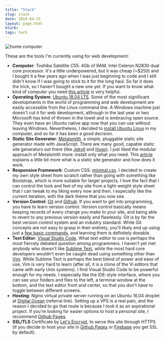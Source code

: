 ```yaml
---
title: "Stack"
slug: stack
date: 2019-04-15
layout: page.html
blurb: 
tags: tech
---
```


<img src="../img/ubuntu2.jpg" class="gallery medium" alt="home computer">

These are the tools I'm currently using for web development:

- **Computer**: Toshiba Satellite C55. 4Gb of RAM. Intel Celeron N2830 dual core processor.  It's a little underpowered, but it was cheap (~$250) and I bought it a few years ago when I was just beginning to code and I still didn't know if I was going to stick to it for the long haul. So far it does the trick, so I haven't bought a new one yet. If you want to know what kind of computer you need [this article](https://www.zdnet.com/article/which-computer-should-i-buy-how-to-find-the-ipad-chromebook-mac-or-windows-pc-thats-right-for-you/) is very helpful.
- **Operating System**: [Ubuntu 18.04 LTS](https://www.ubuntu.com/download/desktop). Some of the most significant developments in the world of programming and web development are easily accessible from the Linux command line. A Windows machine just doesn't cut it for web development, although in the last year or two Microsoft has kind of thrown in the towel and is embracing open source. They even have an Ubuntu native app now that you can use without leaving Windows. Nevertheless, I decided to [install Ubuntu Linux](/ubuntu) in my computer, and so far it has been a good decision.
- **Static Site Generator**: [Metalsmith](https://metalsmith.io), a simple, pluggable static site generator made with JavaScript. There are many good, capable static site generators out there (like [Jekyll](https://jekyllrb.com/) and [Hugo](https://gohugo.io)). I just liked the modular approach of Metalsmith more: install only what you need. This [article](/site/) explains a little bit more what is a static site generator and how does it work.
- **Responsive Framework**: Custom CSS: [minimal.css](/css/minimal.css). I decided to create my own style sheet from scratch rather than going with something like Bootstrap, which is more suitable for larger projects. I love the fact that I can control the look and feel of my site from a light-weight style sheet that I can tweak to my liking every now and then. I especially like the current iteration, with the dark theme that you now see.
- **Version Control**: [Git](https://git-scm.com/) and [Github](https://github.com/mariobox). If you want to get into programming, you have to learn version control. Version control basically means keeping records of every change you make to your site, and being able to revert to any previous version easily and flawlessly. Git is by far the best version control system and an industry standard. While Git concepts are not easy to grasp in their entirety, you'll likely end up using just a [few basic commands](/gcs/), and learning them is definitely doeable.
- **Text Editor**: [Visual Studio Code](https://code.visualstudio.com/). What text editor to use is perhaps the most fiercely debated question among programmers. I haven't yet met anybody who doesn't like [Sublime Text](https://sublimetext.com), while the most hard core developers wouldn't even be caught dead using something other than [Vim](https://vim.org). While Sublime Text is perhaps the best blend of power and ease of use, Vim is very hard to learn (after all, it is a clone of the Vi editors that came with early Unix systems). I find Visual Studio Code to be powerful enough for my needs. I especially like the IDE-style interface, where you can see your folders and files to the left, a terminal window at the bottom, and the text editor front and center, so that you don't have to toggle between different screens.
- **Hosting**: Nginx virtual private server running on an Ubuntu 16.04 droplet at [Digital Ocean](https://m.do.co/c/b96aa4f9fdfd) (referral link). Setting up a VPS is a real pain, and the reason I decided to go that route is because I took it as an aspirational project. If you're looking for easier options to host a personal site, I recommend [Github Pages](https://pages.github.com/).
- **SSL/TLS** Certificate by [Let's Encrypt](https://letsencrypt.org), to serve this site through HTTPS (if you decide to host your site in [Github Pages](https://pages.github.com) or [Firebase](https://firebase.google.com) you get SSL by default).


